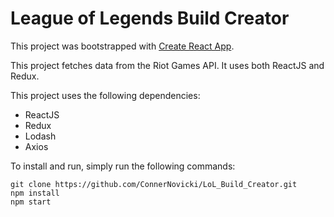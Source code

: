 # League of Legends Build Creator

This project was bootstrapped with [Create React App](https://github.com/facebookincubator/create-react-app).

This project fetches data from the Riot Games API. It uses both ReactJS and Redux.

This project uses the following dependencies:
- ReactJS
- Redux
- Lodash
- Axios

To install and run, simply run the following commands:

```
git clone https://github.com/ConnerNovicki/LoL_Build_Creator.git
npm install
npm start
```
